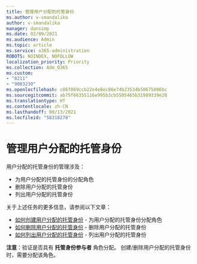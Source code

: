 ```yaml
---
title: 管理用户分配的托管身份
ms.author: v-smandalika
author: v-smandalika
manager: dansimp
ms.date: 02/09/2021
ms.audience: Admin
ms.topic: article
ms.service: o365-administration
ROBOTS: NOINDEX, NOFOLLOW
localization_priority: Priority
ms.collection: Adm_O365
ms.custom:
- "8211"
- "9003230"
ms.openlocfilehash: c86f869ccb22e4e8ec86e74b23534b50675806bc
ms.sourcegitcommit: ab75f66355116e995b3cb5505465b31989339e28
ms.translationtype: HT
ms.contentlocale: zh-CN
ms.lasthandoff: 08/13/2021
ms.locfileid: "58318278"
---
```

# <a name="manage-a-user-assigned-managed-identity"></a>管理用户分配的托管身份

用户分配的托管身份的管理涉及：

- 为用户分配的托管身份的分配角色
- 删除用户分配的托管身份
- 列出用户分配的托管身份

关于上述任务的更多信息，请参阅以下文章：

- [如何创建用户分配的托管身份](https://docs.microsoft.com/azure/active-directory/managed-identities-azure-resources/how-to-manage-ua-identity-portal) - 为用户分配的托管身份分配角色
- [如何删除用户分配的托管身份](https://docs.microsoft.com/azure/active-directory/managed-identities-azure-resources/how-to-manage-ua-identity-portal) - 删除用户分配的托管身份
- [如何列出用户分配的托管身份](https://docs.microsoft.com/azure/active-directory/managed-identities-azure-resources/how-to-manage-ua-identity-portal) - 列出用户分配的托管身份

**注意**：验证是否具有 **托管身份参与者** 角色分配。 创建/删除用户分配的托管身份时，需要分配该角色。
